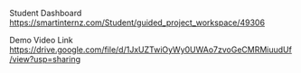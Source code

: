 Student Dashboard
https://smartinternz.com/Student/guided_project_workspace/49306


Demo Video Link
https://drive.google.com/file/d/1JxUZTwiOyWy0UWAo7zvoGeCMRMiuudUf/view?usp=sharing
